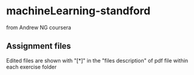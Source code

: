 # machineLearning-standford
from Andrew NG coursera

## Assignment files
Edited files are shown with "[\*]" in the "files description" of pdf file within each exercise folder
